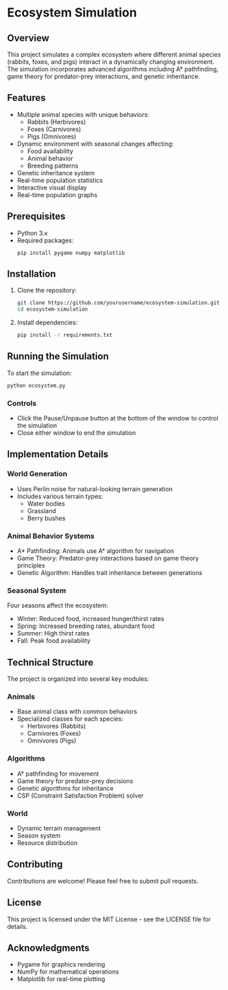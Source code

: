 # Ecosystem Simulation

## Overview
This project simulates a complex ecosystem where different animal species (rabbits, foxes, and pigs) interact in a dynamically changing environment. The simulation incorporates advanced algorithms including A* pathfinding, game theory for predator-prey interactions, and genetic inheritance.

## Features
- Multiple animal species with unique behaviors:
  - Rabbits (Herbivores)
  - Foxes (Carnivores)
  - Pigs (Omnivores)
- Dynamic environment with seasonal changes affecting:
  - Food availability
  - Animal behavior
  - Breeding patterns
- Genetic inheritance system
- Real-time population statistics
- Interactive visual display
- Real-time population graphs

## Prerequisites
- Python 3.x
- Required packages:
  ```
  pip install pygame numpy matplotlib
  ```

## Installation
1. Clone the repository:
   ```bash
   git clone https://github.com/yourusername/ecosystem-simulation.git
   cd ecosystem-simulation
   ```
2. Install dependencies:
   ```bash
   pip install -r requirements.txt
   ```

## Running the Simulation
To start the simulation:
```bash
python ecosystem.py
```

### Controls
- Click the Pause/Unpause button at the bottom of the window to control the simulation
- Close either window to end the simulation

## Implementation Details

### World Generation
- Uses Perlin noise for natural-looking terrain generation
- Includes various terrain types:
  - Water bodies
  - Grassland
  - Berry bushes

### Animal Behavior Systems
- A* Pathfinding: Animals use A* algorithm for navigation
- Game Theory: Predator-prey interactions based on game theory principles
- Genetic Algorithm: Handles trait inheritance between generations

### Seasonal System
Four seasons affect the ecosystem:

- Winter: Reduced food, increased hunger/thirst rates
- Spring: Increased breeding rates, abundant food
- Summer: High thirst rates
- Fall: Peak food availability

## Technical Structure
The project is organized into several key modules:

### Animals
- Base animal class with common behaviors
- Specialized classes for each species:
  - Herbivores (Rabbits)
  - Carnivores (Foxes)
  - Omnivores (Pigs)

### Algorithms
- A* pathfinding for movement
- Game theory for predator-prey decisions
- Genetic algorithms for inheritance
- CSP (Constraint Satisfaction Problem) solver

### World
- Dynamic terrain management
- Season system
- Resource distribution

## Contributing
Contributions are welcome! Please feel free to submit pull requests.

## License
This project is licensed under the MIT License - see the LICENSE file for details.

## Acknowledgments
- Pygame for graphics rendering
- NumPy for mathematical operations
- Matplotlib for real-time plotting